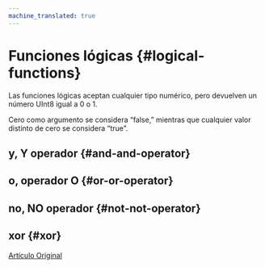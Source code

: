 ```yaml
---
machine_translated: true
---
```


# Funciones lógicas {#logical-functions}

Las funciones lógicas aceptan cualquier tipo numérico, pero devuelven un número UInt8 igual a 0 o 1.

Cero como argumento se considera “false,” mientras que cualquier valor distinto de cero se considera “true”.

## y, Y operador {#and-and-operator}

## o, operador O {#or-or-operator}

## no, NO operador {#not-not-operator}

## xor {#xor}

[Artículo Original](https://clickhouse.tech/docs/es/query_language/functions/logical_functions/) <!--hide-->
